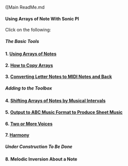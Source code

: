 ([Main ReadMe.md
#### Using Arrays of Note With Sonic PI

Click on the following:

##### The Basic Tools

#### 1. [Using Arrays of Notes]( https://github.com/ClearMemory041063/SonicPiNoteArrays/tree/master/NotesInDataArrays )

#### 2. [How to Copy Arrays]( https://github.com/ClearMemory041063/SonicPiNoteArrays/tree/master/CopyingArrays)

#### 3. [Converting Letter Notes to MIDI Notes and Back](https://github.com/ClearMemory041063/SonicPiNoteArrays/tree/master/NoteConversion )

##### Adding to the Toolbox

#### 4. [Shifting Arrays of Notes by Musical Intervals](https://github.com/ClearMemory041063/SonicPiNoteArrays/tree/master/Shifting )

#### 5. [Output to ABC Music Format to Produce Sheet Music]( https://github.com/ClearMemory041063/SonicPiNoteArrays/tree/master/ABCformat) 

#### 6. [Two or More Voices]( https://github.com/ClearMemory041063/SonicPiNoteArrays/tree/master/TwoOrMoreVoices)

#### 7. [Harmony]( https://github.com/ClearMemory041063/SonicPiNoteArrays/tree/master/Harmony)




##### Under Construction To Be Done


#### 8. Melodic Inversion About a Note



